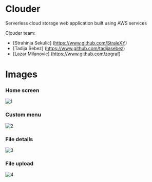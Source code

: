 # Clouder

Serverless cloud storage web application built using AWS services

Clouder team:
- [Strahinja Sekulic] (https://www.github.com/StraleXY)
- [Tadija Sebez] (https://www.github.com/tadijasebez)
- [Lazar Milanovic] (https://www.github.com/zograf)

# Images

### Home screen
![1](https://github.com/zograf/clouder/assets/50595338/3e1e421e-78ea-46a2-9d0a-dbc9684f62bb)

### Custom menu
![2](https://github.com/zograf/clouder/assets/50595338/2660a653-9af0-4cbc-ae5f-ddb7d744f9c1)

### File details
![3](https://github.com/zograf/clouder/assets/50595338/815b816b-faa1-4887-b671-e05f7d9ca9c4)

### File upload
![4](https://github.com/zograf/clouder/assets/50595338/7412cced-1bbd-48a8-b7e1-dcb61a044602)
